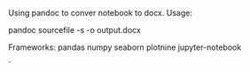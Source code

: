 Using pandoc to conver notebook to docx. Usage:

pandoc sourcefile -s -o output.docx

Frameworks:
pandas
numpy
seaborn
plotnine
jupyter-notebook

`
